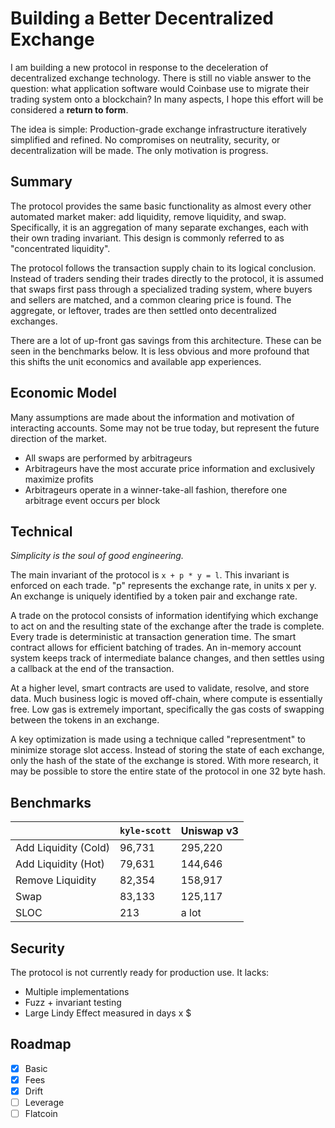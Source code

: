 # Building a Better Decentralized Exchange

I am building a new protocol in response to the deceleration of decentralized exchange technology. There is still no viable answer to the question: what application software would Coinbase use to migrate their trading system onto a blockchain? In many aspects, I hope this effort will be considered a **return to form**.

The idea is simple: Production-grade exchange infrastructure iteratively simplified and refined. No compromises on neutrality, security, or decentralization will be made. The only motivation is progress.

## Summary

The protocol provides the same basic functionality as almost every other automated market maker: add liquidity, remove liquidity, and swap. Specifically, it is an aggregation of many separate exchanges, each with their own trading invariant. This design is commonly referred to as "concentrated liquidity".

The protocol follows the transaction supply chain to its logical conclusion. Instead of traders sending their trades directly to the protocol, it is assumed that swaps first pass through a specialized trading system, where buyers and sellers are matched, and a common clearing price is found. The aggregate, or leftover, trades are then settled onto decentralized exchanges.

There are a lot of up-front gas savings from this architecture. These can be seen in the benchmarks below. It is less obvious and more profound that this shifts the unit economics and available app experiences.

## Economic Model

Many assumptions are made about the information and motivation of interacting accounts. Some may not be true today, but represent the future direction of the market.

- All swaps are performed by arbitrageurs
- Arbitrageurs have the most accurate price information and exclusively maximize profits
- Arbitrageurs operate in a winner-take-all fashion, therefore one arbitrage event occurs per block

## Technical

_Simplicity is the soul of good engineering._

The main invariant of the protocol is `x + p * y = l`. This invariant is enforced on each trade. "p" represents the exchange rate, in units x per y. An exchange is uniquely identified by a token pair and exchange rate.

A trade on the protocol consists of information identifying which exchange to act on and the resulting state of the exchange after the trade is complete. Every trade is deterministic at transaction generation time. The smart contract allows for efficient batching of trades. An in-memory account system keeps track of intermediate balance changes, and then settles using a callback at the end of the transaction.

At a higher level, smart contracts are used to validate, resolve, and store data. Much business logic is moved off-chain, where compute is essentially free. Low gas is extremely important, specifically the gas costs of swapping between the tokens in an exchange.

A key optimization is made using a technique called "representment" to minimize storage slot access. Instead of storing the state of each exchange, only the hash of the state of the exchange is stored. With more research, it may be possible to store the entire state of the protocol in one 32 byte hash.

## Benchmarks

|                      | `kyle-scott` | Uniswap v3 |
|----------------------|--------------|------------|
| Add Liquidity (Cold) |       96,731 |    295,220 |
| Add Liquidity (Hot)  |       79,631 |    144,646 |
| Remove Liquidity     |       82,354 |    158,917 |
| Swap                 |       83,133 |    125,117 |
| SLOC                 |          213 |      a lot |

## Security

The protocol is not currently ready for production use. It lacks:

- Multiple implementations
- Fuzz + invariant testing
- Large Lindy Effect measured in days x $

## Roadmap

- [x] Basic
- [x] Fees
- [x] Drift
- [ ] Leverage
- [ ] Flatcoin
